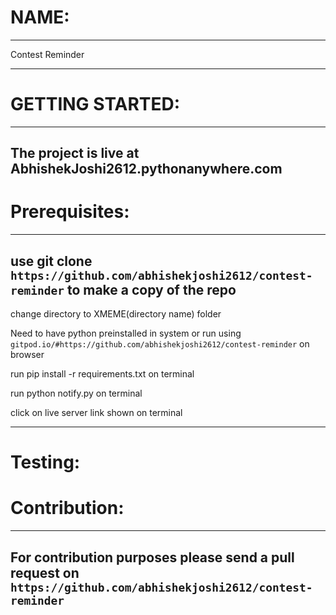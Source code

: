 # NAME:
---
Contest Reminder

---
# GETTING STARTED:

---
The project is live at AbhishekJoshi2612.pythonanywhere.com 
---


# Prerequisites:
--- 
use git clone `https://github.com/abhishekjoshi2612/contest-reminder` to make a copy of the repo 
---

 change directory to XMEME(directory name) folder

 Need to have python preinstalled in system or run using `gitpod.io/#https://github.com/abhishekjoshi2612/contest-reminder` on browser

run pip install -r requirements.txt on terminal

run python notify.py on terminal

click on live server link shown on terminal

---
 
 
 
 
# Testing:

 
 
# Contribution:
---
For contribution purposes please send a pull request on `https://github.com/abhishekjoshi2612/contest-reminder`
---

